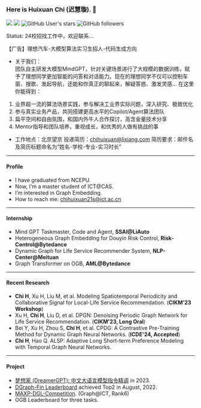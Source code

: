 ### Here is Huixuan Chi (迟慧璇). 👋

[![](https://img.shields.io/badge/CSDN-@智慧的旋风-red.svg?style=plastic)](https://blog.csdn.net/weixin_41650348/)  [![](https://img.shields.io/badge/知乎-@智慧的旋风-blue.svg?style=plastic&logo=zhihu)](https://www.zhihu.com/people/zhi-hui-de-xuan-feng)   ![GitHub User's stars](https://img.shields.io/github/stars/ytchx1999?affiliations=OWNER&style=social) ![GitHub followers](https://img.shields.io/github/followers/ytchx1999?style=social)

Status: 24校招找工作中，欢迎联系...  

【广告】理想汽车-大模型算法实习生招人-代码生成方向

- 关于我们：  
团队自主研发大模型MindGPT，针对关键场景进行了大规模的数据训练，赋予了理想同学更加智能的问答和对话能力。现在的理想同学不仅可以控制车窗、搜歌、发起导航，还能和你真正的聊起来，解疑答惑、激发灵感... 
在这里你能得到：
1. 业界超一流的算法场景实践，参与解决工业界实际问题，深入研究、极致优化  
2. 参与真实业务产品，共同搭建更高水平的Copilot/Agent算法团队  
3. 扁平空间和自由氛围，和国内外牛人合作探讨，高含金量技术分享  
4. Mentor指导和团队培养，重视成长，和优秀的人做有挑战的事  
- 工作地点：北京望京
投递简历：chihuixuan@lixiang.com
简历要求：邮件名及简历标题命名为“姓名-学校-专业-实习时长”

---

#### Profile

- I have graduated from NCEPU.
- Now, I'm a master student of ICT@CAS.
- I’m interested in Graph Embedding.
- How to reach me: [chihuixuan21s@ict.ac.cn](#)
  
---

#### Internship

- Mind GPT Taskmaster, Code and Agent, **SSAI@LiAuto**
- Heterogeneous Graph Embedding for Douyin Risk Control, **Risk-Control@Bytedance**
- Dynamic Graph for Life Service Recommender System, **NLP-Center@Meituan**
- Graph Transformer on OGB, **AML@Bytedance**

---

#### Recent Research

- **Chi H**, Xu H, Liu M, et al. Modeling Spatiotemporal Periodicity and Collaborative Signal for Local-Life Service Recommendation. (**CIKM'23 Workshop**)
- Xu H, **Chi H**, Liu D, et al. DPGN: Denoising Periodic Graph Network for Life Service Recommendation. (**CIKM'23, Long Oral**)
- Bei Y, Xu H, Zhou S, **Chi H**, et al. CPDG: A Contrastive Pre-Training Method for Dynamic Graph Neural Networks. (**ICDE'24, Accepted**)
- **Chi H**, Hao Q. ALSP: Adaptive Long Short-term Preference Modeling with Temporal Graph Neural Networks.

---

#### Project

- [梦想家 (DreamerGPT): 中文大语言模型指令精调](https://github.com/DreamerGPT/DreamerGPT) in 2023.
- [DGraph-Fin Leaderboard](https://dgraph.xinye.com/leaderboards/dgraphfin) achieved Top2 in August, 2022. 
- [MAXP-DGL-Competition](https://www.biendata.xyz/competition/maxp_dgl/). (Graph@ICT, Rank6)
- OGB Leaderboard for three tasks.
<!--
  - [ogbn-products Leaderboard](https://ogb.stanford.edu/docs/leader_nodeprop/#ogbn-products)
  - [ogbl-vessel Leaderboard](https://ogb.stanford.edu/docs/leader_linkprop/#ogbl-vessel) 
  - [ogbg-molhiv Leaderboard](https://ogb.stanford.edu/docs/leader_graphprop/#ogbg-molhiv) -->


<!--I’m currently working on my undergraduate graduation project ([PyG-OGB-Tricks](https://github.com/ytchx1999/PyG-OGB-Tricks)), hoping to get valuable advice from you.-->
<!-- - My Blog: [https://blog.csdn.net/weixin_41650348/](https://blog.csdn.net/weixin_41650348/). -->

<!-- ![ytchx1999's github stats](https://github-readme-stats.vercel.app/api?username=ytchx1999&theme=radical&show_icons=true)  -->
